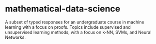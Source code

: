 # mathematical-data-science
A subset of typed responses for an undergraduate course in machine learning with a focus on proofs. Topics include supervised and unsupervised learning methods, with a focus on k-NN, SVMs, and Neural Networks.

